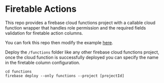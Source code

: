 # Firetable Actions


This repo provides a firebase cloud functions project with a callable cloud function wrapper that handles role permission and the required fields validation for firetable action columns.

You can fork this repo then modify the example [here](https://github.com/shamsmosowi/FiretableActions/blob/master/functions/src/index.ts).

Deploy the ```/functions``` folder like any other firebase cloud functions project, once the cloud function is successfully deployed you can specify the name in the firetable column configuration.

```
cd functions
firebase deploy --only functions --project [projectId]
```
